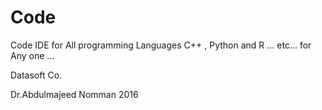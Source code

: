 # Code
Code IDE for All programming Languages C++ , Python and R ... etc...
for Any one ...


Datasoft Co.

Dr.Abdulmajeed Nomman
2016
